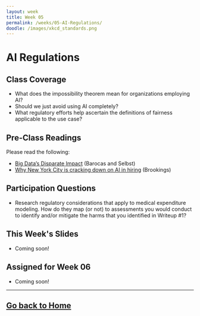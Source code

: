 ```yaml
---
layout: week
title: Week 05
permalink: /weeks/05-AI-Regulations/
doodle: /images/xkcd_standards.png
---
```


# AI Regulations

## Class Coverage
* What does the impossibility theorem mean for organizations employing AI? 
* Should we just avoid using AI completely?
* What regulatory efforts help ascertain the definitions of fairness applicable to the use case?

## Pre-Class Readings
Please read the following:
* [Big Data’s Disparate Impact](https://papers.ssrn.com/sol3/papers.cfm?abstract_id=2477899) (Barocas and Selbst)
* [Why New York City is cracking down on AI in hiring](https://www.brookings.edu/blog/techtank/2021/12/20/why-new-york-city-is-cracking-down-on-ai-in-hiring/) (Brookings)


## Participation Questions 
* Research regulatory considerations that apply to medical expenditure modeling. How do they map (or not) to assessments you would conduct to identify and/or mitigate the harms that you identified in Writeup #1?

## This Week's Slides
* Coming soon!

## Assigned for Week 06
* Coming soon!

---
[Go back to Home](https://nanrahman.github.io/capstone-responsible-ai/)
---


